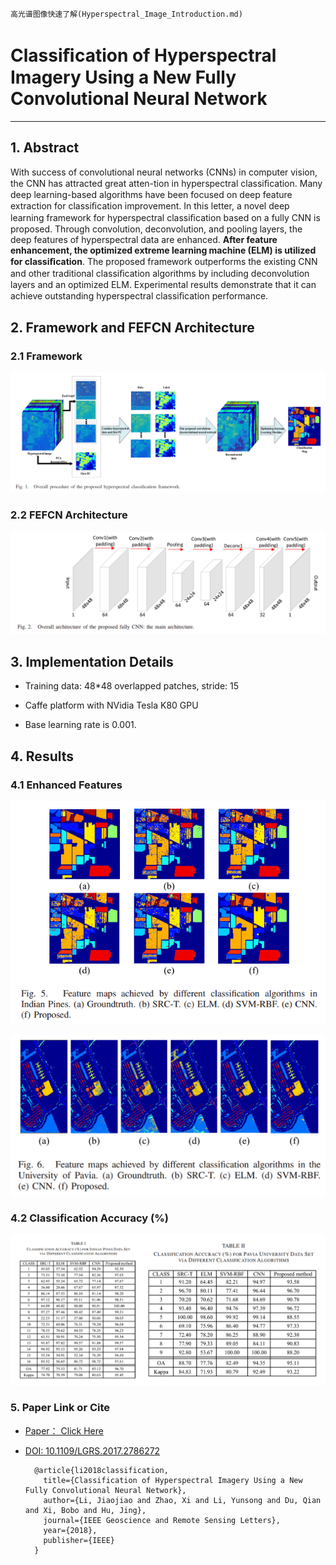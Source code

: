 
    高光谱图像快速了解(Hyperspectral_Image_Introduction.md)

# Classiﬁcation of Hyperspectral Imagery Using a New Fully Convolutional Neural Network

-------------------

## 1. Abstract
With success of convolutional neural networks (CNNs) in computer vision, the CNN has attracted great atten-tion in hyperspectral classiﬁcation. Many deep learning-based algorithms have been focused on deep feature extraction for classiﬁcation improvement. In this letter, a novel deep learning framework for hyperspectral classiﬁcation based on a fully CNN is proposed. Through convolution, deconvolution, and pooling layers, the deep features of hyperspectral data are enhanced. **After feature enhancement, the optimized extreme learning machine (ELM) is utilized for classiﬁcation**. The proposed framework outperforms the existing CNN and other traditional classiﬁcation algorithms by including deconvolution layers and an optimized ELM. Experimental results demonstrate that it can achieve outstanding hyperspectral classiﬁcation performance.

## 2. Framework and FEFCN Architecture

### 2.1 Framework

![Framework](images/Framework.png)

### 2.2 FEFCN Architecture

![Architecture](images/Architecture.png)

## 3. Implementation Details

* Training data: 48*48 overlapped patches, stride: 15


* Caffe platform with NVidia Tesla K80 GPU


* Base learning rate is 0.001.

## 4. Results

### 4.1 Enhanced Features

![Indian_pine](images/Indian_pine_feature.png)


![Pavia](images/Pavia_feature.png)

### 4.2 Classification Accuracy (%)

![accuracy](images/accuracy.png)

### 5. Paper Link or Cite

* [Paper： Click Here](http://ieeexplore.ieee.org/document/8249752/)  

* [DOI: 10.1109/LGRS.2017.2786272](http://ieeexplore.ieee.org/document/8249752/)


        @article{li2018classification,
          title={Classification of Hyperspectral Imagery Using a New Fully Convolutional Neural Network},
          author={Li, Jiaojiao and Zhao, Xi and Li, Yunsong and Du, Qian and Xi, Bobo and Hu, Jing},
          journal={IEEE Geoscience and Remote Sensing Letters},
          year={2018},
          publisher={IEEE}
        }

